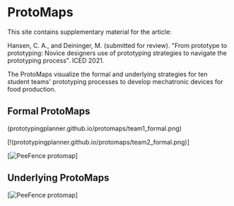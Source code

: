 # ProtoMaps

This site contains supplementary material for the article:

Hansen, C. A., and Deininger, M. (submitted for review). "From prototype to prototyping: Novice designers use of prototyping strategies to navigate the prototyping process". ICED 2021.

The ProtoMaps visualize the formal and underlying strategies for ten student teams' prototyping processes to develop mechatronic devices for food production.

## Formal ProtoMaps

(prototypingplanner.github.io/protomaps/team1_formal.png)

[!(prototypingplanner.github.io/protomaps/team2_formal.png)]

[![PeeFence protomap](prototypingplanner.github.io/protomaps/team3_formal.png)]

## Underlying ProtoMaps

[![PeeFence protomap](prototypingplanner.github.io/protomaps/team1_underlying.png)]
